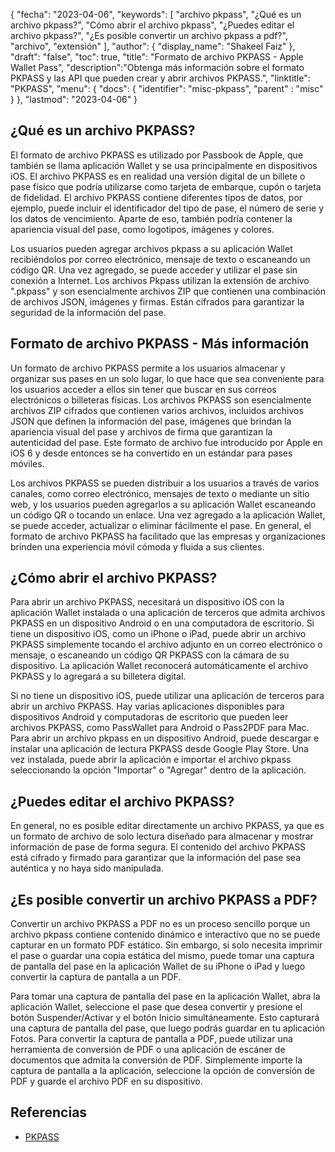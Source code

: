 {
"fecha": "2023-04-06",
  "keywords": [
"archivo pkpass",
"¿Qué es un archivo pkpass?",
"Cómo abrir el archivo pkpass",
"¿Puedes editar el archivo pkpass?",
"¿Es posible convertir un archivo pkpass a pdf?",
"archivo",
"extensión"
],
  "author": {
"display_name": "Shakeel Faiz"
},
"draft": "false",
"toc": true,
"title": "Formato de archivo PKPASS - Apple Wallet Pass",
  "description":"Obtenga más información sobre el formato PKPASS y las API que pueden crear y abrir archivos PKPASS.",
"linktitle": "PKPASS",
  "menu": {
    "docs": {
      "identifier": "misc-pkpass",
"parent" : "misc"
}
},
"lastmod": "2023-04-06"
}

## ¿Qué es un archivo PKPASS?

El formato de archivo PKPASS es utilizado por Passbook de Apple, que también se llama aplicación Wallet y se usa principalmente en dispositivos iOS. El archivo PKPASS es en realidad una versión digital de un billete o pase físico que podría utilizarse como tarjeta de embarque, cupón o tarjeta de fidelidad. El archivo PKPASS contiene diferentes tipos de datos, por ejemplo, puede incluir el identificador del tipo de pase, el número de serie y los datos de vencimiento. Aparte de eso, también podría contener la apariencia visual del pase, como logotipos, imágenes y colores.

Los usuarios pueden agregar archivos pkpass a su aplicación Wallet recibiéndolos por correo electrónico, mensaje de texto o escaneando un código QR. Una vez agregado, se puede acceder y utilizar el pase sin conexión a Internet. Los archivos Pkpass utilizan la extensión de archivo ".pkpass" y son esencialmente archivos ZIP que contienen una combinación de archivos JSON, imágenes y firmas. Están cifrados para garantizar la seguridad de la información del pase.

## Formato de archivo PKPASS - Más información

Un formato de archivo PKPASS permite a los usuarios almacenar y organizar sus pases en un solo lugar, lo que hace que sea conveniente para los usuarios acceder a ellos sin tener que buscar en sus correos electrónicos o billeteras físicas. Los archivos PKPASS son esencialmente archivos ZIP cifrados que contienen varios archivos, incluidos archivos JSON que definen la información del pase, imágenes que brindan la apariencia visual del pase y archivos de firma que garantizan la autenticidad del pase. Este formato de archivo fue introducido por Apple en iOS 6 y desde entonces se ha convertido en un estándar para pases móviles.

Los archivos PKPASS se pueden distribuir a los usuarios a través de varios canales, como correo electrónico, mensajes de texto o mediante un sitio web, y los usuarios pueden agregarlos a su aplicación Wallet escaneando un código QR o tocando un enlace. Una vez agregado a la aplicación Wallet, se puede acceder, actualizar o eliminar fácilmente el pase. En general, el formato de archivo PKPASS ha facilitado que las empresas y organizaciones brinden una experiencia móvil cómoda y fluida a sus clientes.

## ¿Cómo abrir el archivo PKPASS?

Para abrir un archivo PKPASS, necesitará un dispositivo iOS con la aplicación Wallet instalada o una aplicación de terceros que admita archivos PKPASS en un dispositivo Android o en una computadora de escritorio. Si tiene un dispositivo iOS, como un iPhone o iPad, puede abrir un archivo PKPASS simplemente tocando el archivo adjunto en un correo electrónico o mensaje, o escaneando un código QR PKPASS con la cámara de su dispositivo. La aplicación Wallet reconocerá automáticamente el archivo PKPASS y lo agregará a su billetera digital.

Si no tiene un dispositivo iOS, puede utilizar una aplicación de terceros para abrir un archivo PKPASS. Hay varias aplicaciones disponibles para dispositivos Android y computadoras de escritorio que pueden leer archivos PKPASS, como PassWallet para Android o Pass2PDF para Mac. Para abrir un archivo pkpass en un dispositivo Android, puede descargar e instalar una aplicación de lectura PKPASS desde Google Play Store. Una vez instalada, puede abrir la aplicación e importar el archivo pkpass seleccionando la opción "Importar" o "Agregar" dentro de la aplicación.

## ¿Puedes editar el archivo PKPASS?

En general, no es posible editar directamente un archivo PKPASS, ya que es un formato de archivo de solo lectura diseñado para almacenar y mostrar información de pase de forma segura. El contenido del archivo PKPASS está cifrado y firmado para garantizar que la información del pase sea auténtica y no haya sido manipulada.

## ¿Es posible convertir un archivo PKPASS a PDF?

Convertir un archivo PKPASS a PDF no es un proceso sencillo porque un archivo pkpass contiene contenido dinámico e interactivo que no se puede capturar en un formato PDF estático. Sin embargo, si solo necesita imprimir el pase o guardar una copia estática del mismo, puede tomar una captura de pantalla del pase en la aplicación Wallet de su iPhone o iPad y luego convertir la captura de pantalla a un PDF.

Para tomar una captura de pantalla del pase en la aplicación Wallet, abra la aplicación Wallet, seleccione el pase que desea convertir y presione el botón Suspender/Activar y el botón Inicio simultáneamente. Esto capturará una captura de pantalla del pase, que luego podrás guardar en tu aplicación Fotos. Para convertir la captura de pantalla a PDF, puede utilizar una herramienta de conversión de PDF o una aplicación de escáner de documentos que admita la conversión de PDF. Simplemente importe la captura de pantalla a la aplicación, seleccione la opción de conversión de PDF y guarde el archivo PDF en su dispositivo.

## Referencias
* [PKPASS](https://en.wikipedia.org/wiki/PKPASS)

